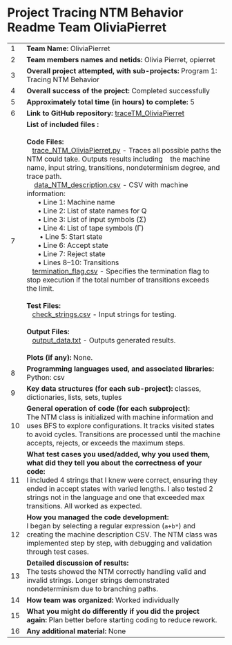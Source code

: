 # Project Tracing NTM Behavior Readme Team OliviaPierret
  

| |                                                                                                                                                                                                                                           |
|----|------------------------------------------------------------------------------------------------------------------------------------------------------------------------------------------------------------------------------------------------|
| 1  | **Team Name:** OliviaPierret                                                                                                                                                                                                                   |
| 2  | **Team members names and netids:** Olivia Pierret, opierret                                                                                                                                                                                    |
| 3  | **Overall project attempted, with sub-projects:** Program 1: Tracing NTM Behavior                                                                                                                                                              |
| 4  | **Overall success of the project:** Completed successfully                                                                                                                                                                                     |
| 5  | **Approximately total time (in hours) to complete:** 5                                                                                                                                                                                         |
| 6  | **Link to GitHub repository:** [traceTM_OliviaPierret](https://github.com/oliviapierret/traceTM_OliviaPierret)                                                                                                                                      |
| 7  | **List of included files :** <br><br> **Code Files:** <br>&nbsp;&nbsp;&nbsp;[trace_NTM_OliviaPierret.py](https://github.com/oliviapierret/traceTM_OliviaPierret/blob/main/trace_NTM_OliviaPierret.py) - Traces all possible paths the NTM could take. Outputs results including &nbsp;&nbsp;&nbsp;the machine name, input string, transitions, nondeterminism degree, and trace path.<br>&nbsp;&nbsp;&nbsp; [data_NTM_description.csv](https://github.com/oliviapierret/traceTM_OliviaPierret/blob/main/data_NTM_description.csv) - CSV with machine information: <br> &nbsp;&nbsp;&nbsp;&nbsp;&nbsp;&nbsp;• Line 1: Machine name<br> &nbsp;&nbsp;&nbsp;&nbsp;&nbsp;&nbsp;• Line 2: List of state names for Q<br> &nbsp;&nbsp;&nbsp;&nbsp;&nbsp;&nbsp;• Line 3: List of input symbols (Σ)<br> &nbsp;&nbsp;&nbsp;&nbsp;&nbsp;&nbsp;• Line 4: List of tape symbols (Γ)<br>&nbsp;&nbsp;&nbsp;&nbsp;&nbsp;&nbsp; • Line 5: Start state<br> &nbsp;&nbsp;&nbsp;&nbsp;&nbsp;&nbsp;• Line 6: Accept state<br> &nbsp;&nbsp;&nbsp;&nbsp;&nbsp;&nbsp;• Line 7: Reject state<br> &nbsp;&nbsp;&nbsp;&nbsp;&nbsp;&nbsp;• Lines 8–10: Transitions<br> &nbsp;&nbsp;&nbsp;[termination_flag.csv](https://github.com/oliviapierret/traceTM_OliviaPierret/blob/main/termination_flag.csv) - Specifies the termination flag to stop execution if the total number of transitions exceeds the limit.<br><br> **Test Files:** <br> &nbsp;&nbsp;&nbsp;[check_strings.csv](https://github.com/oliviapierret/traceTM_OliviaPierret/blob/main/check_strings.csv) - Input strings for testing.<br><br> **Output Files:** <br> &nbsp;&nbsp;&nbsp;[output_data.txt](https://github.com/oliviapierret/traceTM_OliviaPierret/blob/main/output_data.txt) - Outputs generated results.<br><br> **Plots (if any):** None. |
| 8  | **Programming languages used, and associated libraries:** Python: csv                                                                                                                                                                          |
| 9  | **Key data structures (for each sub-project):** classes, dictionaries, lists, sets, tuples                                                                                                                                                     |
| 10 | **General operation of code (for each subproject):** <br>The NTM class is initialized with machine information and uses BFS to explore configurations. It tracks visited states to avoid cycles. Transitions are processed until the machine accepts, rejects, or exceeds the maximum steps.      |
| 11 | **What test cases you used/added, why you used them, what did they tell you about the correctness of your code:** <br>I included 4 strings that I knew were correct, ensuring they ended in accept states with varied lengths. I also tested 2 strings not in the language and one that exceeded max transitions. All worked as expected. |
| 12 | **How you managed the code development:** <br>I began by selecting a regular expression (`a+b*`) and creating the machine description CSV. The NTM class was implemented step by step, with debugging and validation through test cases.                                                        |
| 13 | **Detailed discussion of results:** <br>The tests showed the NTM correctly handling valid and invalid strings. Longer strings demonstrated nondeterminism due to branching paths.                                                                                 |
| 14 | **How team was organized:** Worked individually                                                                                                                                                                                                |
| 15 | **What you might do differently if you did the project again:** Plan better before starting coding to reduce rework.                                                                                                                           |
| 16 | **Any additional material:** None                                                                                                                                                                                                              |
